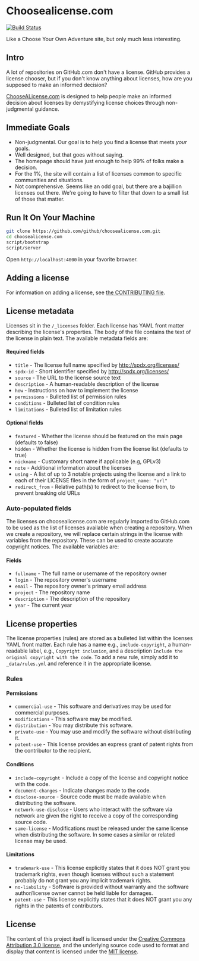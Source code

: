 # Choosealicense.com

[![Build Status](https://travis-ci.org/github/choosealicense.com.png?branch=gh-pages)](https://travis-ci.org/github/choosealicense.com)

Like a Choose Your Own Adventure site, but only much less interesting.

## Intro

A lot of repositories on GitHub.com don't have a license. GitHub provides a license chooser, but if you don't know anything about licenses, how are you supposed to make an informed decision?

[ChooseALicense.com](http://www.choosealicense.com "Choose A Licence website") is designed to help people make an informed decision about licenses by demystifying license choices through non-judgmental guidance.

## Immediate Goals

* Non-judgmental. Our goal is to help you find a license that meets *your* goals.
* Well designed, but that goes without saying.
* The homepage should have just enough to help 99% of folks make a decision.
* For the 1%, the site will contain a list of licenses common to specific communities and situations.
* Not comprehensive. Seems like an odd goal, but there are a bajillion licenses out there. We're going to have to filter that down to a small list of those that matter.

## Run It On Your Machine

```bash
git clone https://github.com/github/choosealicense.com.git
cd choosealicense.com
script/bootstrap
script/server
```

Open `http://localhost:4000` in your favorite browser.

## Adding a license

For information on adding a license, see [the CONTRIBUTING file](https://github.com/github/choosealicense.com/blob/gh-pages/CONTRIBUTING.md#adding-a-license).

## License metadata

Licenses sit in the `/_licenses` folder. Each license has YAML front matter describing the license's properties. The body of the file contains the text of the license in plain text. The available metadata fields are:

#### Required fields

* `title` - The license full name specified by http://spdx.org/licenses/
* `spdx-id` - Short identifier specified by http://spdx.org/licenses/
* `source` - The URL to the license source text
* `description` - A human-readable description of the license
* `how` - Instructions on how to implement the license
* `permissions` - Bulleted list of permission rules
* `conditions` - Bulleted list of condition rules
* `limitations` - Bulleted list of limitation rules

#### Optional fields

* `featured` - Whether the license should be featured on the main page (defaults to false)
* `hidden` - Whether the license is hidden from the license list (defaults to true)
* `nickname` - Customary short name if applicable (e.g, GPLv3)
* `note` - Additional information about the licenses
* `using` - A list of up to 3 notable projects using the license and a link to each of their LICENSE files in the form of `project_name: "url"`
* `redirect_from` - Relative path(s) to redirect to the license from, to prevent breaking old URLs

### Auto-populated fields

The licenses on choosealicense.com are regularly imported to GitHub.com to be used as the list of licenses available when creating a repository. When we create a repository, we will replace certain strings in the license with variables from the repository. These can be used to create accurate copyright notices. The available variables are:

#### Fields

* `fullname` - The full name or username of the repository owner
* `login` - The repository owner's username
* `email` - The repository owner's primary email address
* `project` - The repository name
* `description` - The description of the repository
* `year` - The current year

## License properties

The license properties (rules) are stored as a bulleted list within the licenses YAML front matter. Each rule has a name e.g., `include-copyright`, a human-readable label, e.g., `Copyright inclusion`, and a description `Include the original copyright with the code`. To add a new rule, simply add it to `_data/rules.yml` and reference it in the appropriate license.

### Rules

#### Permissions

* `commercial-use` - This software and derivatives may be used for commercial purposes.
* `modifications` - This software may be modified.
* `distribution` - You may distribute this software.
* `private-use` - You may use and modify the software without distributing it.
* `patent-use` - This license provides an express grant of patent rights from the contributor to the recipient.

#### Conditions

* `include-copyright` - Include a copy of the license and copyright notice with the code.
* `document-changes` - Indicate changes made to the code.
* `disclose-source` - Source code must be made available when distributing the software.
* `network-use-disclose` - Users who interact with the software via network are given the right to receive a copy of the corresponding source code.
* `same-license` - Modifications must be released under the same license when distributing the software. In some cases a similar or related license may be used.

#### Limitations

* `trademark-use` - This license explicitly states that it does NOT grant you trademark rights, even though licenses without such a statement probably do not grant you any implicit trademark rights.
* `no-liability` - Software is provided without warranty and the software author/license owner cannot be held liable for damages.
* `patent-use` -  This license explicitly states that it does NOT grant you any rights in the patents of contributors.

## License

The content of this project itself is licensed under the [Creative Commons Attribution 3.0 license](http://creativecommons.org/licenses/by/3.0/us/deed.en_US), and the underlying source code used to format and display that content is licensed under the [MIT license](http://opensource.org/licenses/mit-license.php).
